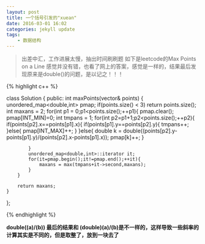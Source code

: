 ```yaml
---
layout: post
title: 一个括号引发的"xuean"
date: 2016-03-01 16:02
categories: jekyll update
tags:
    - 数据结构
---
```


> 出差中汇，工作进展太慢，抽出时间刷刷题
> 如下是leetcode的Max Points on a Line 
> 感觉并没有错，也看了网上的答案，感觉是一样的，结果最后发现原来是double()的问题，是以记之！！！

{% highlight c++ %}

class Solution {
public:
    int maxPoints(vector<Point>& points) {
        unordered_map<double,int> pmap;
        if(points.size() < 3)
            return points.size();
        int maxans = 2;
        for(int p1 = 0;p1<points.size();++p1){
            pmap.clear();
            pmap[INT_MIN]=0;
            int tmpans = 1;
            for(int p2=p1+1;p2<points.size();++p2){
                if(points[p2].x==points[p1].x){
                    if(points[p1].y==points[p2].y){
                        tmpans++;
                    }else{
                        pmap[INT_MAX]++;
                    }
                }else{
                    double k = double((points[p2].y-points[p1].y)/(points[p2].x-points[p1].x));
                    pmap[k]++;
                }
              
            }
            unordered_map<double,int>::iterator it;
            for(it=pmap.begin();it!=pmap.end();++it){
                maxans = max(tmpans+it->second,maxans);
            }
        }

        return maxans;
    }
};

{% endhighlight %}

**double((a)/(b)) 最后的结果和 (double)(a)/(b)是不一样的，这样导致一些斜率的计算其实是不同的，但是取整了，放到一块去了**
